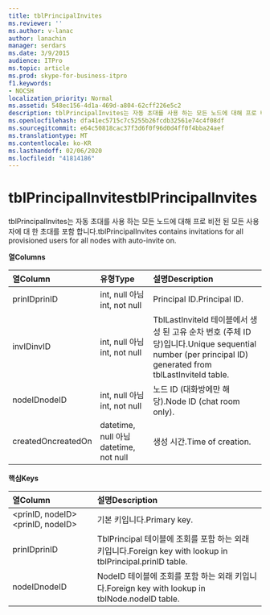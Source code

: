```yaml
---
title: tblPrincipalInvites
ms.reviewer: ''
ms.author: v-lanac
author: lanachin
manager: serdars
ms.date: 3/9/2015
audience: ITPro
ms.topic: article
ms.prod: skype-for-business-itpro
f1.keywords:
- NOCSH
localization_priority: Normal
ms.assetid: 548ec156-4d1a-469d-a804-62cff226e5c2
description: tblPrincipalInvites는 자동 초대를 사용 하는 모든 노드에 대해 프로 비전 된 모든 사용자에 대 한 초대를 포함 합니다.
ms.openlocfilehash: dfa41ec5715c7c5255b26fcdb32561e74c4f08df
ms.sourcegitcommit: e64c50818cac37f3d6f0f96d0d4ff0f4bba24aef
ms.translationtype: MT
ms.contentlocale: ko-KR
ms.lasthandoff: 02/06/2020
ms.locfileid: "41814186"
---
```

# <a name="tblprincipalinvites"></a><span data-ttu-id="aee99-103">tblPrincipalInvites</span><span class="sxs-lookup"><span data-stu-id="aee99-103">tblPrincipalInvites</span></span>
 
<span data-ttu-id="aee99-104">tblPrincipalInvites는 자동 초대를 사용 하는 모든 노드에 대해 프로 비전 된 모든 사용자에 대 한 초대를 포함 합니다.</span><span class="sxs-lookup"><span data-stu-id="aee99-104">tblPrincipalInvites contains invitations for all provisioned users for all nodes with auto-invite on.</span></span>
  
<span data-ttu-id="aee99-105">**열**</span><span class="sxs-lookup"><span data-stu-id="aee99-105">**Columns**</span></span>

|<span data-ttu-id="aee99-106">**열**</span><span class="sxs-lookup"><span data-stu-id="aee99-106">**Column**</span></span>|<span data-ttu-id="aee99-107">**유형**</span><span class="sxs-lookup"><span data-stu-id="aee99-107">**Type**</span></span>|<span data-ttu-id="aee99-108">**설명**</span><span class="sxs-lookup"><span data-stu-id="aee99-108">**Description**</span></span>|
|:-----|:-----|:-----|
|<span data-ttu-id="aee99-109">prinID</span><span class="sxs-lookup"><span data-stu-id="aee99-109">prinID</span></span>  <br/> |<span data-ttu-id="aee99-110">int, null 아님</span><span class="sxs-lookup"><span data-stu-id="aee99-110">int, not null</span></span>  <br/> |<span data-ttu-id="aee99-111">Principal ID.</span><span class="sxs-lookup"><span data-stu-id="aee99-111">Principal ID.</span></span>  <br/> |
|<span data-ttu-id="aee99-112">invID</span><span class="sxs-lookup"><span data-stu-id="aee99-112">invID</span></span>  <br/> |<span data-ttu-id="aee99-113">int, null 아님</span><span class="sxs-lookup"><span data-stu-id="aee99-113">int, not null</span></span>  <br/> |<span data-ttu-id="aee99-114">TblLastInviteId 테이블에서 생성 된 고유 순차 번호 (주체 ID 당)입니다.</span><span class="sxs-lookup"><span data-stu-id="aee99-114">Unique sequential number (per principal ID) generated from tblLastInviteId table.</span></span>  <br/> |
|<span data-ttu-id="aee99-115">nodeID</span><span class="sxs-lookup"><span data-stu-id="aee99-115">nodeID</span></span>  <br/> |<span data-ttu-id="aee99-116">int, null 아님</span><span class="sxs-lookup"><span data-stu-id="aee99-116">int, not null</span></span>  <br/> |<span data-ttu-id="aee99-117">노드 ID (대화방에만 해당).</span><span class="sxs-lookup"><span data-stu-id="aee99-117">Node ID (chat room only).</span></span>  <br/> |
|<span data-ttu-id="aee99-118">createdOn</span><span class="sxs-lookup"><span data-stu-id="aee99-118">createdOn</span></span>  <br/> |<span data-ttu-id="aee99-119">datetime, null 아님</span><span class="sxs-lookup"><span data-stu-id="aee99-119">datetime, not null</span></span>  <br/> |<span data-ttu-id="aee99-120">생성 시간.</span><span class="sxs-lookup"><span data-stu-id="aee99-120">Time of creation.</span></span>  <br/> |
   
<span data-ttu-id="aee99-121">**핵심**</span><span class="sxs-lookup"><span data-stu-id="aee99-121">**Keys**</span></span>

|<span data-ttu-id="aee99-122">**열**</span><span class="sxs-lookup"><span data-stu-id="aee99-122">**Column**</span></span>|<span data-ttu-id="aee99-123">**설명**</span><span class="sxs-lookup"><span data-stu-id="aee99-123">**Description**</span></span>|
|:-----|:-----|
|<span data-ttu-id="aee99-124">\<prinID, nodeID\></span><span class="sxs-lookup"><span data-stu-id="aee99-124">\<prinID, nodeID\></span></span>  <br/> |<span data-ttu-id="aee99-125">기본 키입니다.</span><span class="sxs-lookup"><span data-stu-id="aee99-125">Primary key.</span></span>  <br/> |
|<span data-ttu-id="aee99-126">prinID</span><span class="sxs-lookup"><span data-stu-id="aee99-126">prinID</span></span>  <br/> |<span data-ttu-id="aee99-127">TblPrincipal 테이블에 조회를 포함 하는 외래 키입니다.</span><span class="sxs-lookup"><span data-stu-id="aee99-127">Foreign key with lookup in tblPrincipal.prinID table.</span></span>  <br/> |
|<span data-ttu-id="aee99-128">nodeID</span><span class="sxs-lookup"><span data-stu-id="aee99-128">nodeID</span></span>  <br/> |<span data-ttu-id="aee99-129">NodeID 테이블에 조회를 포함 하는 외래 키입니다.</span><span class="sxs-lookup"><span data-stu-id="aee99-129">Foreign key with lookup in tblNode.nodeID table.</span></span>  <br/> |
   

